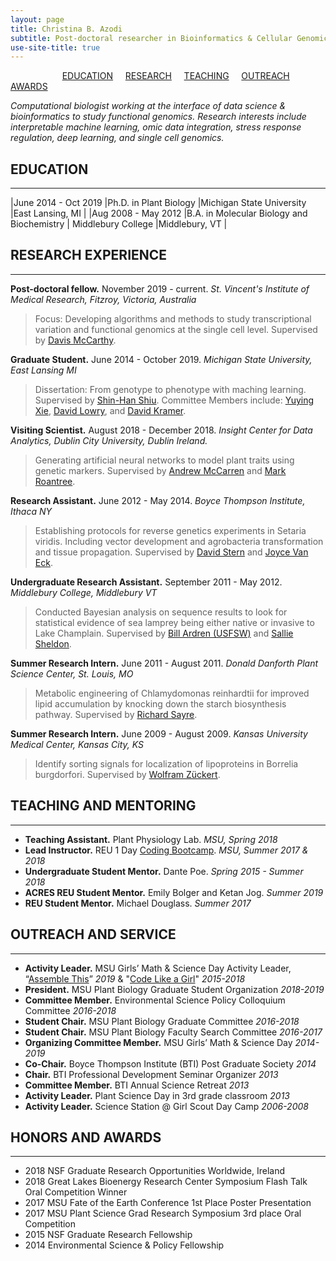 ```yaml
---
layout: page
title: Christina B. Azodi
subtitle: Post-doctoral researcher in Bioinformatics & Cellular Genomics
use-site-title: true
---
```


&nbsp; &nbsp; &nbsp; &nbsp; &nbsp; &nbsp; &nbsp; &nbsp; &nbsp; &nbsp; &nbsp;[EDUCATION](#education) &nbsp; &nbsp; [RESEARCH](#research-experience) &nbsp; &nbsp; [TEACHING](#teaching-and-mentoring) &nbsp; &nbsp; [OUTREACH](#outreach-and-service) &nbsp; &nbsp; [AWARDS](#honors-and-awards) 


*Computational biologist working at the interface of data science & bioinformatics to study functional genomics. Research interests include interpretable machine learning, omic data integration, stress response regulation, deep learning, and single cell genomics.*



## EDUCATION
---------

|June 2014 - Oct 2019     |Ph.D. in Plant Biology     |Michigan State University     |East Lansing, MI     |
|Aug 2008 - May 2012     |B.A. in Molecular Biology and Biochemistry     | Middlebury College    |Middlebury, VT    |


## RESEARCH EXPERIENCE
---------
**Post-doctoral fellow.** November 2019 - current. *St. Vincent's Institute of Medical Research, Fitzroy, Victoria, Australia*
>Focus: Developing algorithms and methods to study transcriptional variation and functional genomics at the single cell level. Supervised by [Davis McCarthy](https://www.svi.edu.au/research_themes/research_staff/dr_davis_mccarthy).

**Graduate Student.** June 2014 - October 2019. *Michigan State University, East Lansing MI*
>Dissertation: From genotype to phenotype with maching learning. Supervised by [Shin-Han Shiu](http://shiulab.plantbiology.msu.edu/index.php?title=Shin-Han_Shiu). Committee Members include: [Yuying Xie](https://cmse.msu.edu/directory/faculty/yuying-xie/), [David Lowry](https://davidbryantlowry.wordpress.com/), and [David Kramer](https://prl.natsci.msu.edu/people/faculty/david-m-kramer/).

**Visiting Scientist.** August 2018 - December 2018. *Insight Center for Data Analytics, Dublin City University, Dublin Ireland.*
>Generating artificial neural networks to model plant traits using genetic markers. Supervised by [Andrew McCarren](https://scholar.google.com/citations?user=WJJQW28AAAAJ&hl=en) and [Mark Roantree](https://scholar.google.com/citations?user=MI_tlpIAAAAJ&hl=en).

**Research Assistant.** June 2012 - May 2014. *Boyce Thompson Institute, Ithaca NY*
>Establishing protocols for reverse genetics experiments in Setaria viridis. Including vector development and agrobacteria transformation and tissue propagation. Supervised by [David Stern](https://scholar.google.com/citations?user=No5nw0sAAAAJ&hl=en) and [Joyce Van Eck](https://scholar.google.com/citations?user=V9lZUpEAAAAJ&hl=en).

**Undergraduate Research Assistant.** September 2011 - May 2012. *Middlebury College, Middlebury VT*
>Conducted Bayesian analysis on sequence results to look for statistical evidence of sea lamprey being either native or invasive to Lake Champlain. Supervised by [Bill Ardren (USFSW)](https://www.researchgate.net/scientific-contributions/77099413_William_R_Ardren) and [Sallie Sheldon](https://www.researchgate.net/profile/Sallie_Sheldon).

**Summer Research Intern.** June 2011 - August 2011. *Donald Danforth Plant Science Center, St. Louis, MO*
>Metabolic engineering of Chlamydomonas reinhardtii for improved lipid accumulation by knocking down the starch biosynthesis pathway. Supervised by [Richard Sayre](https://scholar.google.com/citations?user=uJMA_YsAAAAJ&hl=en).

**Summer Research Intern.** June 2009 - August 2009. *Kansas University Medical Center, Kansas City, KS*
>Identify sorting signals for localization of lipoproteins in Borrelia burgdorfori. Supervised by [Wolfram Zückert](http://www.kumc.edu/school-of-medicine/microbiology-molecular-genetics-and-immunology/primary-faculty-appointments/wolfram-r-z%C3%BCckert/z%C3%BCckert-lab.html).


## TEACHING AND MENTORING
---------
* **Teaching Assistant.** Plant Physiology Lab. *MSU, Spring 2018*
* **Lead Instructor.** REU 1 Day [Coding Bootcamp](https://github.com/azodichr/CompBio_Bootcamp). *MSU, Summer 2017 & 2018*
* **Undergraduate Student Mentor.** Dante Poe. *Spring 2015 - Summer 2018*
* **ACRES REU Student Mentor.** Emily Bolger and Ketan Jog. *Summer 2019*
* **REU Student Mentor.** Michael Douglass. *Summer 2017*

## OUTREACH AND SERVICE
---------
* **Activity Leader.** MSU Girls’ Math & Science Day Activity Leader, “[Assemble This](https://azodichr.github.io/outreach/#assemble-this)” *2019* & "[Code Like a Girl](https://azodichr.github.io/outreach/#code-like-a-girl)" *2015-2018*
* **President.** MSU Plant Biology Graduate Student Organization *2018-2019*
* **Committee Member.** Environmental Science Policy Colloquium Committee *2016-2018*
* **Student Chair.** MSU Plant Biology Graduate Committee *2016-2018*
* **Student Chair.** MSU Plant Biology Faculty Search Committee *2016-2017*
* **Organizing Committee Member.** MSU Girls’ Math & Science Day *2014-2019*
* **Co-Chair.** Boyce Thompson Institute (BTI) Post Graduate Society *2014*
* **Chair.** BTI Professional Development Seminar Organizer *2013*
* **Committee Member.** BTI Annual Science Retreat *2013*
* **Activity Leader.** Plant Science Day in 3rd grade classroom *2013*
* **Activity Leader.** Science Station @ Girl Scout Day Camp *2006-2008*


## HONORS AND AWARDS
---------
* 2018  NSF Graduate Research Opportunities Worldwide, Ireland
* 2018  Great Lakes Bioenergy Research Center Symposium Flash Talk Oral Competition Winner
* 2017  MSU Fate of the Earth Conference 1st Place Poster Presentation
* 2017  MSU Plant Science Grad Research Symposium 3rd place Oral Competition
* 2015  NSF Graduate Research Fellowship
* 2014  Environmental Science & Policy Fellowship

